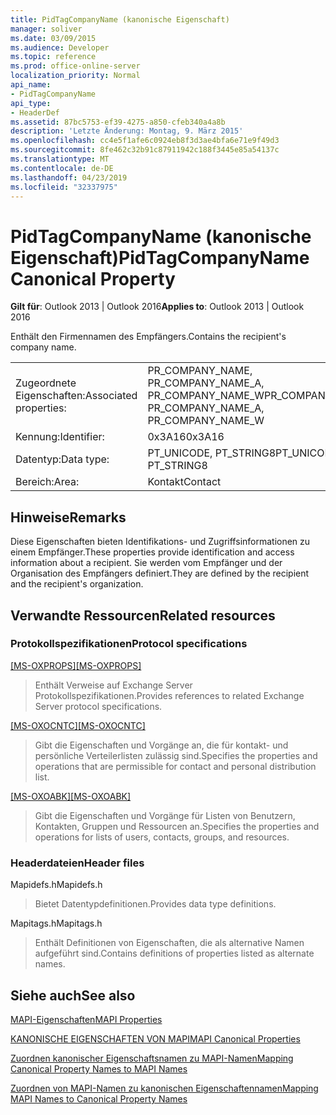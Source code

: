 ```yaml
---
title: PidTagCompanyName (kanonische Eigenschaft)
manager: soliver
ms.date: 03/09/2015
ms.audience: Developer
ms.topic: reference
ms.prod: office-online-server
localization_priority: Normal
api_name:
- PidTagCompanyName
api_type:
- HeaderDef
ms.assetid: 87bc5753-ef39-4275-a850-cfeb340a4a8b
description: 'Letzte Änderung: Montag, 9. März 2015'
ms.openlocfilehash: cc4e5f1afe6c0924eb8f3d3ae4bfa6e71e9f49d3
ms.sourcegitcommit: 8fe462c32b91c87911942c188f3445e85a54137c
ms.translationtype: MT
ms.contentlocale: de-DE
ms.lasthandoff: 04/23/2019
ms.locfileid: "32337975"
---
```

# <a name="pidtagcompanyname-canonical-property"></a><span data-ttu-id="0c634-103">PidTagCompanyName (kanonische Eigenschaft)</span><span class="sxs-lookup"><span data-stu-id="0c634-103">PidTagCompanyName Canonical Property</span></span>

  
  
<span data-ttu-id="0c634-104">**Gilt für**: Outlook 2013 | Outlook 2016</span><span class="sxs-lookup"><span data-stu-id="0c634-104">**Applies to**: Outlook 2013 | Outlook 2016</span></span> 
  
<span data-ttu-id="0c634-105">Enthält den Firmennamen des Empfängers.</span><span class="sxs-lookup"><span data-stu-id="0c634-105">Contains the recipient's company name.</span></span> 
  
|||
|:-----|:-----|
|<span data-ttu-id="0c634-106">Zugeordnete Eigenschaften:</span><span class="sxs-lookup"><span data-stu-id="0c634-106">Associated properties:</span></span>  <br/> |<span data-ttu-id="0c634-107">PR_COMPANY_NAME, PR_COMPANY_NAME_A, PR_COMPANY_NAME_W</span><span class="sxs-lookup"><span data-stu-id="0c634-107">PR_COMPANY_NAME, PR_COMPANY_NAME_A, PR_COMPANY_NAME_W</span></span>  <br/> |
|<span data-ttu-id="0c634-108">Kennung:</span><span class="sxs-lookup"><span data-stu-id="0c634-108">Identifier:</span></span>  <br/> |<span data-ttu-id="0c634-109">0x3A16</span><span class="sxs-lookup"><span data-stu-id="0c634-109">0x3A16</span></span>  <br/> |
|<span data-ttu-id="0c634-110">Datentyp:</span><span class="sxs-lookup"><span data-stu-id="0c634-110">Data type:</span></span>  <br/> |<span data-ttu-id="0c634-111">PT_UNICODE, PT_STRING8</span><span class="sxs-lookup"><span data-stu-id="0c634-111">PT_UNICODE, PT_STRING8</span></span>  <br/> |
|<span data-ttu-id="0c634-112">Bereich:</span><span class="sxs-lookup"><span data-stu-id="0c634-112">Area:</span></span>  <br/> |<span data-ttu-id="0c634-113">Kontakt</span><span class="sxs-lookup"><span data-stu-id="0c634-113">Contact</span></span>  <br/> |
   
## <a name="remarks"></a><span data-ttu-id="0c634-114">Hinweise</span><span class="sxs-lookup"><span data-stu-id="0c634-114">Remarks</span></span>

<span data-ttu-id="0c634-115">Diese Eigenschaften bieten Identifikations- und Zugriffsinformationen zu einem Empfänger.</span><span class="sxs-lookup"><span data-stu-id="0c634-115">These properties provide identification and access information about a recipient.</span></span> <span data-ttu-id="0c634-116">Sie werden vom Empfänger und der Organisation des Empfängers definiert.</span><span class="sxs-lookup"><span data-stu-id="0c634-116">They are defined by the recipient and the recipient's organization.</span></span> 
  
## <a name="related-resources"></a><span data-ttu-id="0c634-117">Verwandte Ressourcen</span><span class="sxs-lookup"><span data-stu-id="0c634-117">Related resources</span></span>

### <a name="protocol-specifications"></a><span data-ttu-id="0c634-118">Protokollspezifikationen</span><span class="sxs-lookup"><span data-stu-id="0c634-118">Protocol specifications</span></span>

<span data-ttu-id="0c634-119">[[MS-OXPROPS]](https://msdn.microsoft.com/library/f6ab1613-aefe-447d-a49c-18217230b148%28Office.15%29.aspx)</span><span class="sxs-lookup"><span data-stu-id="0c634-119">[[MS-OXPROPS]](https://msdn.microsoft.com/library/f6ab1613-aefe-447d-a49c-18217230b148%28Office.15%29.aspx)</span></span>
  
> <span data-ttu-id="0c634-120">Enthält Verweise auf Exchange Server Protokollspezifikationen.</span><span class="sxs-lookup"><span data-stu-id="0c634-120">Provides references to related Exchange Server protocol specifications.</span></span>
    
<span data-ttu-id="0c634-121">[[MS-OXOCNTC]](https://msdn.microsoft.com/library/9b636532-9150-4836-9635-9c9b756c9ccf%28Office.15%29.aspx)</span><span class="sxs-lookup"><span data-stu-id="0c634-121">[[MS-OXOCNTC]](https://msdn.microsoft.com/library/9b636532-9150-4836-9635-9c9b756c9ccf%28Office.15%29.aspx)</span></span>
  
> <span data-ttu-id="0c634-122">Gibt die Eigenschaften und Vorgänge an, die für kontakt- und persönliche Verteilerlisten zulässig sind.</span><span class="sxs-lookup"><span data-stu-id="0c634-122">Specifies the properties and operations that are permissible for contact and personal distribution list.</span></span>
    
<span data-ttu-id="0c634-123">[[MS-OXOABK]](https://msdn.microsoft.com/library/f4cf9b4c-9232-4506-9e71-2270de217614%28Office.15%29.aspx)</span><span class="sxs-lookup"><span data-stu-id="0c634-123">[[MS-OXOABK]](https://msdn.microsoft.com/library/f4cf9b4c-9232-4506-9e71-2270de217614%28Office.15%29.aspx)</span></span>
  
> <span data-ttu-id="0c634-124">Gibt die Eigenschaften und Vorgänge für Listen von Benutzern, Kontakten, Gruppen und Ressourcen an.</span><span class="sxs-lookup"><span data-stu-id="0c634-124">Specifies the properties and operations for lists of users, contacts, groups, and resources.</span></span>
    
### <a name="header-files"></a><span data-ttu-id="0c634-125">Headerdateien</span><span class="sxs-lookup"><span data-stu-id="0c634-125">Header files</span></span>

<span data-ttu-id="0c634-126">Mapidefs.h</span><span class="sxs-lookup"><span data-stu-id="0c634-126">Mapidefs.h</span></span>
  
> <span data-ttu-id="0c634-127">Bietet Datentypdefinitionen.</span><span class="sxs-lookup"><span data-stu-id="0c634-127">Provides data type definitions.</span></span>
    
<span data-ttu-id="0c634-128">Mapitags.h</span><span class="sxs-lookup"><span data-stu-id="0c634-128">Mapitags.h</span></span>
  
> <span data-ttu-id="0c634-129">Enthält Definitionen von Eigenschaften, die als alternative Namen aufgeführt sind.</span><span class="sxs-lookup"><span data-stu-id="0c634-129">Contains definitions of properties listed as alternate names.</span></span>
    
## <a name="see-also"></a><span data-ttu-id="0c634-130">Siehe auch</span><span class="sxs-lookup"><span data-stu-id="0c634-130">See also</span></span>



[<span data-ttu-id="0c634-131">MAPI-Eigenschaften</span><span class="sxs-lookup"><span data-stu-id="0c634-131">MAPI Properties</span></span>](mapi-properties.md)
  
[<span data-ttu-id="0c634-132">KANONISCHE EIGENSCHAFTEN VON MAPI</span><span class="sxs-lookup"><span data-stu-id="0c634-132">MAPI Canonical Properties</span></span>](mapi-canonical-properties.md)
  
[<span data-ttu-id="0c634-133">Zuordnen kanonischer Eigenschaftsnamen zu MAPI-Namen</span><span class="sxs-lookup"><span data-stu-id="0c634-133">Mapping Canonical Property Names to MAPI Names</span></span>](mapping-canonical-property-names-to-mapi-names.md)
  
[<span data-ttu-id="0c634-134">Zuordnen von MAPI-Namen zu kanonischen Eigenschaftennamen</span><span class="sxs-lookup"><span data-stu-id="0c634-134">Mapping MAPI Names to Canonical Property Names</span></span>](mapping-mapi-names-to-canonical-property-names.md)

